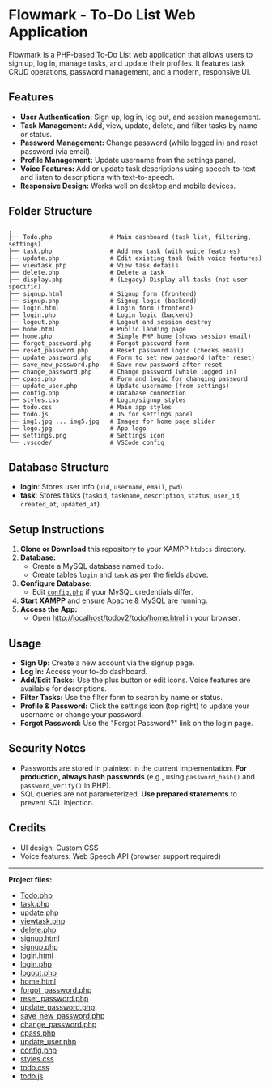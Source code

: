 # Flowmark - To-Do List Web Application

Flowmark is a PHP-based To-Do List web application that allows users to sign up, log in, manage tasks, and update their profiles. It features task CRUD operations, password management, and a modern, responsive UI.

## Features

- **User Authentication:** Sign up, log in, log out, and session management.
- **Task Management:** Add, view, update, delete, and filter tasks by name or status.
- **Password Management:** Change password (while logged in) and reset password (via email).
- **Profile Management:** Update username from the settings panel.
- **Voice Features:** Add or update task descriptions using speech-to-text and listen to descriptions with text-to-speech.
- **Responsive Design:** Works well on desktop and mobile devices.

## Folder Structure

```
.
├── Todo.php                # Main dashboard (task list, filtering, settings)
├── task.php                # Add new task (with voice features)
├── update.php              # Edit existing task (with voice features)
├── viewtask.php            # View task details
├── delete.php              # Delete a task
├── display.php             # (Legacy) Display all tasks (not user-specific)
├── signup.html             # Signup form (frontend)
├── signup.php              # Signup logic (backend)
├── login.html              # Login form (frontend)
├── login.php               # Login logic (backend)
├── logout.php              # Logout and session destroy
├── home.html               # Public landing page
├── home.php                # Simple PHP home (shows session email)
├── forgot_password.php     # Forgot password form
├── reset_password.php      # Reset password logic (checks email)
├── update_password.php     # Form to set new password (after reset)
├── save_new_password.php   # Save new password after reset
├── change_password.php     # Change password (while logged in)
├── cpass.php               # Form and logic for changing password
├── update_user.php         # Update username (from settings)
├── config.php              # Database connection
├── styles.css              # Login/signup styles
├── todo.css                # Main app styles
├── todo.js                 # JS for settings panel
├── img1.jpg ... img5.jpg   # Images for home page slider
├── logo.jpg                # App logo
├── settings.png            # Settings icon
└── .vscode/                # VSCode config
```

## Database Structure

- **login**: Stores user info (`uid`, `username`, `email`, `pwd`)
- **task**: Stores tasks (`taskid`, `taskname`, `description`, `status`, `user_id`, `created_at`, `updated_at`)

## Setup Instructions

1. **Clone or Download** this repository to your XAMPP `htdocs` directory.
2. **Database:**
   - Create a MySQL database named `todo`.
   - Create tables `login` and `task` as per the fields above.
3. **Configure Database:**
   - Edit [`config.php`](config.php) if your MySQL credentials differ.
4. **Start XAMPP** and ensure Apache & MySQL are running.
5. **Access the App:**
   - Open [http://localhost/todov2/todo/home.html](http://localhost/todov2/todo/home.html) in your browser.

## Usage

- **Sign Up:** Create a new account via the signup page.
- **Log In:** Access your to-do dashboard.
- **Add/Edit Tasks:** Use the plus button or edit icons. Voice features are available for descriptions.
- **Filter Tasks:** Use the filter form to search by name or status.
- **Profile & Password:** Click the settings icon (top right) to update your username or change your password.
- **Forgot Password:** Use the "Forgot Password?" link on the login page.

## Security Notes

- Passwords are stored in plaintext in the current implementation. **For production, always hash passwords** (e.g., using `password_hash()` and `password_verify()` in PHP).
- SQL queries are not parameterized. **Use prepared statements** to prevent SQL injection.

## Credits

- UI design: Custom CSS
- Voice features: Web Speech API (browser support required)

---

**Project files:**  
- [Todo.php](Todo.php)  
- [task.php](task.php)  
- [update.php](update.php)  
- [viewtask.php](viewtask.php)  
- [delete.php](delete.php)  
- [signup.html](signup.html)  
- [signup.php](signup.php)  
- [login.html](login.html)  
- [login.php](login.php)  
- [logout.php](logout.php)  
- [home.html](home.html)  
- [forgot_password.php](forgot_password.php)  
- [reset_password.php](reset_password.php)  
- [update_password.php](update_password.php)  
- [save_new_password.php](save_new_password.php)  
- [change_password.php](change_password.php)  
- [cpass.php](cpass.php)  
- [update_user.php](update_user.php)  
- [config.php](config.php)  
- [styles.css](styles.css)  
- [todo.css](todo.css)  
- [todo.js](todo.js)
